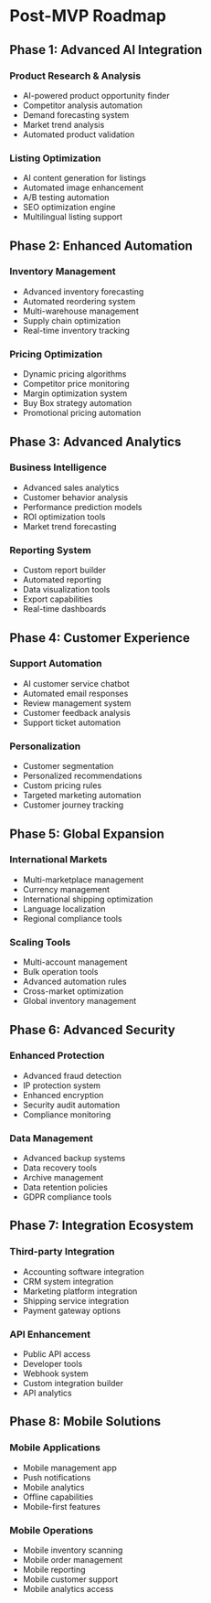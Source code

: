 # Post-MVP Roadmap

## Phase 1: Advanced AI Integration
### Product Research & Analysis
- AI-powered product opportunity finder
- Competitor analysis automation
- Demand forecasting system
- Market trend analysis
- Automated product validation

### Listing Optimization
- AI content generation for listings
- Automated image enhancement
- A/B testing automation
- SEO optimization engine
- Multilingual listing support

## Phase 2: Enhanced Automation
### Inventory Management
- Advanced inventory forecasting
- Automated reordering system
- Multi-warehouse management
- Supply chain optimization
- Real-time inventory tracking

### Pricing Optimization
- Dynamic pricing algorithms
- Competitor price monitoring
- Margin optimization system
- Buy Box strategy automation
- Promotional pricing automation

## Phase 3: Advanced Analytics
### Business Intelligence
- Advanced sales analytics
- Customer behavior analysis
- Performance prediction models
- ROI optimization tools
- Market trend forecasting

### Reporting System
- Custom report builder
- Automated reporting
- Data visualization tools
- Export capabilities
- Real-time dashboards

## Phase 4: Customer Experience
### Support Automation
- AI customer service chatbot
- Automated email responses
- Review management system
- Customer feedback analysis
- Support ticket automation

### Personalization
- Customer segmentation
- Personalized recommendations
- Custom pricing rules
- Targeted marketing automation
- Customer journey tracking

## Phase 5: Global Expansion
### International Markets
- Multi-marketplace management
- Currency management
- International shipping optimization
- Language localization
- Regional compliance tools

### Scaling Tools
- Multi-account management
- Bulk operation tools
- Advanced automation rules
- Cross-market optimization
- Global inventory management

## Phase 6: Advanced Security
### Enhanced Protection
- Advanced fraud detection
- IP protection system
- Enhanced encryption
- Security audit automation
- Compliance monitoring

### Data Management
- Advanced backup systems
- Data recovery tools
- Archive management
- Data retention policies
- GDPR compliance tools

## Phase 7: Integration Ecosystem
### Third-party Integration
- Accounting software integration
- CRM system integration
- Marketing platform integration
- Shipping service integration
- Payment gateway options

### API Enhancement
- Public API access
- Developer tools
- Webhook system
- Custom integration builder
- API analytics

## Phase 8: Mobile Solutions
### Mobile Applications
- Mobile management app
- Push notifications
- Mobile analytics
- Offline capabilities
- Mobile-first features

### Mobile Operations
- Mobile inventory scanning
- Mobile order management
- Mobile reporting
- Mobile customer support
- Mobile analytics access
